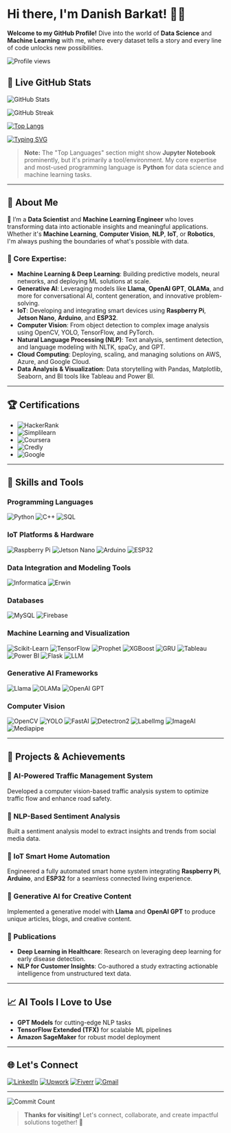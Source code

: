 # Hi there, I'm Danish Barkat! 👋✨

**Welcome to my GitHub Profile!** Dive into the world of **Data Science** and **Machine Learning** with me, where every dataset tells a story and every line of code unlocks new possibilities.

![Profile views](https://komarev.com/ghpvc/?username=Dan-445&color=brightgreen)

## 🌟 Live GitHub Stats

![GitHub Stats](https://github-readme-stats.vercel.app/api?username=Dan-445&show_icons=true&count_private=true&hide=prs&theme=radical&hide_title=true)

![GitHub Streak](https://streak-stats.demolab.com?user=Dan-445&theme=highcontrast&border_radius=5)

[![Top Langs](https://github-readme-stats.vercel.app/api/top-langs/?username=Dan-445&layout=compact&theme=radical)](https://github.com/Dan-445)

[![Typing SVG](https://readme-typing-svg.herokuapp.com?lines=Data+Scientist+%26+ML+Engineer;Deep+Learning+Expert;Cloud+Computing+Enthusiast;Always+Learning+%F0%9F%92%AB;Let%27s+Build+Something+Amazing!&center=true&width=500&height=50)](https://github.com/Dan-445/Dan-445/)

> **Note:** The "Top Languages" section might show **Jupyter Notebook** prominently, but it's primarily a tool/environment. My core expertise and most-used programming language is **Python** for data science and machine learning tasks.

---

## 🌟 About Me

🚀 I’m a **Data Scientist** and **Machine Learning Engineer** who loves transforming data into actionable insights and meaningful applications. Whether it's **Machine Learning**, **Computer Vision**, **NLP**, **IoT**, or **Robotics**, I'm always pushing the boundaries of what's possible with data.

### 🔑 Core Expertise:
- **Machine Learning & Deep Learning**: Building predictive models, neural networks, and deploying ML solutions at scale.
- **Generative AI**: Leveraging models like **Llama**, **OpenAI GPT**, **OLAMa**, and more for conversational AI, content generation, and innovative problem-solving.
- **IoT**: Developing and integrating smart devices using **Raspberry Pi**, **Jetson Nano**, **Arduino**, and **ESP32**.
- **Computer Vision**: From object detection to complex image analysis using OpenCV, YOLO, TensorFlow, and PyTorch.
- **Natural Language Processing (NLP)**: Text analysis, sentiment detection, and language modeling with NLTK, spaCy, and GPT.
- **Cloud Computing**: Deploying, scaling, and managing solutions on AWS, Azure, and Google Cloud.
- **Data Analysis & Visualization**: Data storytelling with Pandas, Matplotlib, Seaborn, and BI tools like Tableau and Power BI.

---

## 🏆 Certifications

- ![HackerRank](https://img.shields.io/badge/HackerRank-Data_Science_Certification-%2300C853?style=for-the-badge)
- ![Simplilearn](https://img.shields.io/badge/Simplilearn-Data_Science_Certification-%23FF6D00?style=for-the-badge)
- ![Coursera](https://img.shields.io/badge/Coursera-Data_Analytics_Certification-%233B5998?style=for-the-badge)
- ![Credly](https://img.shields.io/badge/Credly-Machine_Learning_Badge-%23FF4081?style=for-the-badge)
- ![Google](https://img.shields.io/badge/Google-Data_Analytics_Certification-%234285F4?style=for-the-badge)

---

## 🔧 Skills and Tools

### Programming Languages
![Python](https://img.shields.io/badge/Python-%233776AB.svg?style=for-the-badge&logo=python&logoColor=white)
![C++](https://img.shields.io/badge/C++-%2300599C.svg?style=for-the-badge&logo=cplusplus&logoColor=white)
![SQL](https://img.shields.io/badge/SQL-%2300f.svg?style=for-the-badge&logo=mysql&logoColor=white)

### IoT Platforms & Hardware
![Raspberry Pi](https://img.shields.io/badge/Raspberry%20Pi-%23A22846.svg?style=for-the-badge&logo=raspberry-pi&logoColor=white)
![Jetson Nano](https://img.shields.io/badge/Jetson%20Nano-%23008000.svg?style=for-the-badge&logo=nvidia&logoColor=white)
![Arduino](https://img.shields.io/badge/Arduino-%23FF0000.svg?style=for-the-badge&logo=arduino&logoColor=white)
![ESP32](https://img.shields.io/badge/ESP32-%23001C26.svg?style=for-the-badge&logo=esp32&logoColor=white)

### Data Integration and Modeling Tools
![Informatica](https://img.shields.io/badge/Informatica-%23FFCA28.svg?style=for-the-badge&logo=informatica&logoColor=black)
![Erwin](https://img.shields.io/badge/Erwin-%23FFCA28.svg?style=for-the-badge&logo=erwin&logoColor=black)

### Databases
![MySQL](https://img.shields.io/badge/MySQL-%234479A1.svg?style=for-the-badge&logo=mysql&logoColor=white)
![Firebase](https://img.shields.io/badge/Firebase-%23FFCA28.svg?style=for-the-badge&logo=firebase&logoColor=black)

### Machine Learning and Visualization
![Scikit-Learn](https://img.shields.io/badge/Scikit--Learn-%23F7931E.svg?style=for-the-badge&logo=scikit-learn&logoColor=white)
![TensorFlow](https://img.shields.io/badge/TensorFlow-%23FF6F00.svg?style=for-the-badge&logo=tensorflow&logoColor=white)
![Prophet](https://img.shields.io/badge/Prophet-%2300C8E0.svg?style=for-the-badge&logo=prophet&logoColor=white)
![XGBoost](https://img.shields.io/badge/XGBoost-%23E91E63.svg?style=for-the-badge&logo=xgboost&logoColor=white)
![GRU](https://img.shields.io/badge/GRU-%23588BAE.svg?style=for-the-badge&logo=gru&logoColor=white)
![Tableau](https://img.shields.io/badge/Tableau-%23FF5A5F.svg?style=for-the-badge&logo=tableau&logoColor=white)
![Power BI](https://img.shields.io/badge/Power%20BI-%23F2C811.svg?style=for-the-badge&logo=powerbi&logoColor=black)
![Flask](https://img.shields.io/badge/Flask-%23000.svg?style=for-the-badge&logo=flask&logoColor=white)
![LLM](https://img.shields.io/badge/LLM-%23DAA520.svg?style=for-the-badge&logo=llm&logoColor=white)

### Generative AI Frameworks
![Llama](https://img.shields.io/badge/Llama-%23FF7F50.svg?style=for-the-badge&logo=llama&logoColor=white)
![OLAMa](https://img.shields.io/badge/OLAMa-%23FF6347.svg?style=for-the-badge&logo=olama&logoColor=white)
![OpenAI GPT](https://img.shields.io/badge/OpenAI%20GPT-%23000000.svg?style=for-the-badge&logo=openai&logoColor=white)

### Computer Vision
![OpenCV](https://img.shields.io/badge/OpenCV-%235C3EE8.svg?style=for-the-badge&logo=opencv&logoColor=white)
![YOLO](https://img.shields.io/badge/YOLO-%23008000.svg?style=for-the-badge&logo=yolo&logoColor=white)
![FastAI](https://img.shields.io/badge/FastAI-%2302A8F3.svg?style=for-the-badge&logo=fastai&logoColor=white)
![Detectron2](https://img.shields.io/badge/Detectron2-%23FF69B4.svg?style=for-the-badge&logo=detectron2&logoColor=white)
![LabelImg](https://img.shields.io/badge/LabelImg-%23FFD700.svg?style=for-the-badge&logo=labelimg&logoColor=black)
![ImageAI](https://img.shields.io/badge/ImageAI-%23008080.svg?style=for-the-badge&logo=imageai&logoColor=white)
![Mediapipe](https://img.shields.io/badge/MediaPipe-%23FF6347.svg?style=for-the-badge&logo=mediapipe&logoColor=white)

---

## 🚀 Projects & Achievements

### 🔹 AI-Powered Traffic Management System
Developed a computer vision-based traffic analysis system to optimize traffic flow and enhance road safety.

### 🔹 NLP-Based Sentiment Analysis
Built a sentiment analysis model to extract insights and trends from social media data.

### 🔹 IoT Smart Home Automation
Engineered a fully automated smart home system integrating **Raspberry Pi**, **Arduino**, and **ESP32** for a seamless connected living experience.

### 🔹 Generative AI for Creative Content
Implemented a generative model with **Llama** and **OpenAI GPT** to produce unique articles, blogs, and creative content.

### 🌟 Publications
- **Deep Learning in Healthcare**: Research on leveraging deep learning for early disease detection.
- **NLP for Customer Insights**: Co-authored a study extracting actionable intelligence from unstructured text data.

---

## 📈 AI Tools I Love to Use

- **GPT Models** for cutting-edge NLP tasks
- **TensorFlow Extended (TFX)** for scalable ML pipelines
- **Amazon SageMaker** for robust model deployment

---

## 🌐 Let's Connect

[![LinkedIn](https://img.shields.io/badge/LinkedIn-Danish_Barkat-%230A66C2?style=for-the-badge&logo=linkedin&logoColor=white)](https://www.linkedin.com)
[![Upwork](https://img.shields.io/badge/Upwork-Danish_Barkat-%2322A559?style=for-the-badge&logo=upwork&logoColor=white)](https://www.upwork.com)
[![Fiverr](https://img.shields.io/badge/Fiverr-Danish_Barkat-%2300B22D?style=for-the-badge&logo=fiverr&logoColor=white)](https://www.fiverr.com)
[![Gmail](https://img.shields.io/badge/Gmail-barkatdanish44@gmail.com-%23D14836?style=for-the-badge&logo=gmail&logoColor=white)](mailto:barkatdanish44@gmail.com)

---

![Commit Count](https://komarev.com/ghpvc/?username=Dan-445&label=Commits&color=blueviolet&style=for-the-badge)

> **Thanks for visiting!** Let's connect, collaborate, and create impactful solutions together! 🚀
